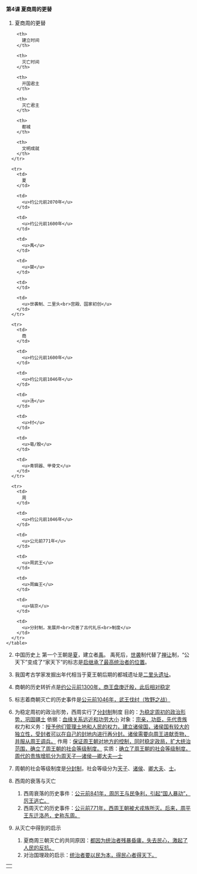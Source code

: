 #### 第4课 夏商周的更替

1. 夏商周的更替

<table spaces-before="4">
      <tr>
        <th>
        </th>
        
        <th>
          建立时间
        </th>
        
        <th>
          灭亡时间
        </th>
        
        <th>
          开国君主
        </th>
        
        <th>
          灭亡君主
        </th>
        
        <th>
          都城
        </th>
        
        <th>
          文明成就
        </th>
      </tr>
      
      <tr>
        <td>
          夏
        </td>
        
        <td>
          <u>约公元前2070年</u>
        </td>
        
        <td>
          <u>约公元前1600年</u>
        </td>
        
        <td>
          <u>禹</u>
        </td>
        
        <td>
          <u>桀</u>
        </td>
        
        <td>
        </td>
        
        <td>
          <u>世袭制、二里头<br>宫殿、国家初创</u>
        </td>
      </tr>
      
      <tr>
        <td>
          商
        </td>
        
        <td>
          <u>约公元前1600年</u>
        </td>
        
        <td>
          <u>约公元前1046年</u>
        </td>
        
        <td>
          <u>汤</u>
        </td>
        
        <td>
          <u>纣</u>
        </td>
        
        <td>
          <u>亳/殷</u>
        </td>
        
        <td>
          <u>青铜器、甲骨文</u>
        </td>
      </tr>
      
      <tr>
        <td>
          周
        </td>
        
        <td>
          <u>约公元前1046年</u>
        </td>
        
        <td>
          <u>公元前771年</u>
        </td>
        
        <td>
          <u>周武王</u>
        </td>
        
        <td>
          <u>周幽王</u>
        </td>
        
        <td>
          <u>镐京</u>
        </td>
        
        <td>
          <u>分封制，发展并<br>完善了古代礼乐<br>制度</u>
        </td>
      </tr>
    </table>

2. 中国历史上 第一个王朝是<u>夏</u>，建立者<u>禹</u>。 禹死后，<u>世袭</u>制代替了<u>禅让</u>制，“公天下”变成了“家天下”的标志是<u>启继承了最高统治者的位置</u>。

3. 我国考古学家发掘出年代相当于夏王朝后期的都城遗址是<u>二里头遗址</u>。

4. 商朝的历史转折点是<u>约公元前1300年，商王盘庚迁殷，此后相对稳定</u>

5. 标志着商朝灭亡的历史事件是<u>公元前1046年，武王伐纣（牧野之战）</u>

6. 为稳定周初的政治形势，西周实行了<u>分封制</u>制度 目的：<u>为稳定周初的政治形势，巩固疆土</u> 依据：<u>血缘关系远近和功劳大小</u> 对象：<u>宗亲，功臣，先代贵族</u> 权力和义务：<u>授予他们管理土地和人民的权力，建立诸侯国，诸侯国有较大的独立性，受封者可以在自己的封地内进行再分封。诸侯需要向周王进献贡物，并服从周王调兵。</u> 作用：<u>保证周王朝对地方的控制，同时稳定政局，扩大统治范围，确立了周王朝的社会等级制度。</u> 实质：<u>确立了周王朝的社会等级制度。周代的贵族增肌分为周天子—诸侯—卿大夫—士</u>

7. 周朝的社会等级制度是<u>分封制</u>，社会等级分为<u>天子</u>、<u>诸侯</u>、<u>卿大夫</u>、<u>士</u>。

8. 西周的衰落与灭亡
    1. 西周衰落的历史事件：<u>公元前841年，周厉王与民争利，引起“国人暴动”，厉王逃亡。</u>
    2. 西周灭亡的历史事件：<u>公元前771年，西周王朝被犬戎族所灭。后来，周平王东迁洛邑，史称东周。</u>

9. 从灭亡中得到的启示
    1. 夏商周三朝灭亡的共同原因：<u>都因为统治者残暴昏庸，失去民心，激起了人民的反抗。</u>
    2. 对治国理政的启示：<u>统治者要以民为本，得民心者得天下。</u>
